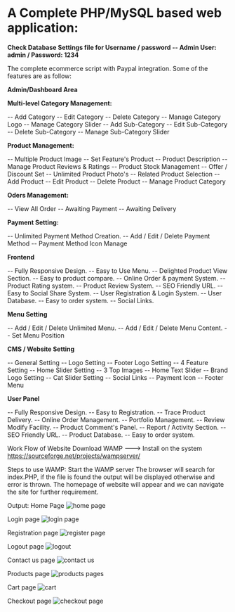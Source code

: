 # A Complete PHP/MySQL based web application:


**Check Database Settings file for Username / password -- Admin User: admin / Password: 1234**


The complete ecommerce script with Paypal integration. Some of the features are as follow:

**Admin/Dashboard Area**

**Multi-level Category Management:**

-- Add Category 
-- Edit Category 
-- Delete Category 
-- Manage Category Logo
-- Manage Category Slider
-- Add Sub-Category 
-- Edit Sub-Category 
-- Delete Sub-Category 
-- Manage Sub-Category Slider

**Product Management:**

-- Multiple Product Image
-- Set Feature's Product
-- Product Description
-- Manage Product Reviews & Ratings
-- Product Stock Management
-- Offer / Discount Set
-- Unlimited Product Photo's
-- Related Product Selection
-- Add Product
-- Edit Product
-- Delete Product
-- Manage Product Category 

**Oders Management:**

 -- View All Order
 -- Awaiting Payment
 -- Awaiting Delivery
 
 **Payment Setting:**

 -- Unlimited Payment Method Creation.
 -- Add / Edit / Delete Payment Method
 -- Payment Method Icon Manage

**Frontend**

 -- Fully Responsive Design.
 -- Easy to Use Menu.
 -- Delighted Product View Section.
 -- Easy to product compare.
 -- Online Order & payment System.
 -- Product Rating system.
 -- Product Review System.
 -- SEO Friendly URL.
 -- Easy to Social Share System.
 -- User Registration & Login System.
 -- User Database.
 -- Easy to order system.
 -- Social Links.

**Menu Setting**

 -- Add / Edit / Delete Unlimited Menu.
 -- Add / Edit / Delete Menu Content.
 -- Set Menu Position

**CMS / Website Setting**

 -- General Setting
 -- Logo Setting
 -- Footer Logo Setting
 -- 4 Feature Setting
 -- Home Slider Setting
 -- 3 Top Images
 -- Home Text Slider
 -- Brand Logo Setting
 -- Cat Slider Setting
 -- Social Links
 -- Payment Icon
 -- Footer Menu

**User Panel**

 -- Fully Responsive Design.
 -- Easy to Registration.
 -- Trace Product Delivery.
 -- Online Order Management.
 -- Portfolio Management.
 -- Review Modify Facility.
 -- Product Comment's Panel.
 -- Report / Activity Section.
 -- SEO Friendly URL.
 -- Product Database.
 -- Easy to order system.
 
 
 Work Flow of Website
 Download WAMP ---> Install on the system
 https://sourceforge.net/projects/wampserver/
 
 Steps to use WAMP:
 Start the WAMP server
 The browser will search for index.PHP, if the file is found the output will be displayed otherwise and error is thrown. 
 The homepage of website will appear and we can navigate the site for further requirement.
 

Output:
Home Page
![home page](https://user-images.githubusercontent.com/110261607/182257229-0e587c79-8222-4ce0-abf8-464f2b8ed94b.png)

Login page
![login page](https://user-images.githubusercontent.com/110261607/182258073-d88d2a9f-cc3e-492d-b6f4-e55774945963.png)

Registration page
![register page](https://user-images.githubusercontent.com/110261607/182257333-79eb9a26-35ec-4f11-a3b9-f22f1ae44af4.png)

Logout page
![logout](https://user-images.githubusercontent.com/110261607/182261236-c28a3961-0246-4b7d-be46-c0e6d1f035db.png)


Contact us page
![contact us](https://user-images.githubusercontent.com/110261607/182257440-52ab167b-7d8a-4e09-82ee-63fad59e4762.png)

Products page
![products pages](https://user-images.githubusercontent.com/110261607/182261287-3e575d83-2a40-41cb-81da-2596d51895c4.png)

Cart page
![cart](https://user-images.githubusercontent.com/110261607/182257469-5d12f4fe-a299-4137-98c4-5423ce9e2125.png)

Checkout page
![checkout page](https://user-images.githubusercontent.com/110261607/182257508-2d9c39ee-f65b-48d9-b03c-da0d40de2f42.png)
